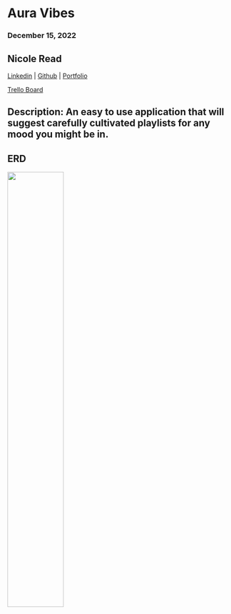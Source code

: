 # Aura Vibes
### December 15, 2022

## Nicole Read
[Linkedin](https://www.linkedin.com/in/nicole-read22/) | [Github](https://github.com/NicRead2022) | [Portfolio](https://github.com/NicRead2022/NicoleReadPortfolio.git)

[Trello Board](https://trello.com/b/KOsMCqgJ/mood)

## Description: An easy to use application that will suggest carefully cultivated playlists for any mood you might be in.

## ERD
<img src="https://user-images.githubusercontent.com/107156341/202935256-9f1d58ed-7e7d-42b8-9aee-f7b15907e9d6.png" width=50% height=50%>
